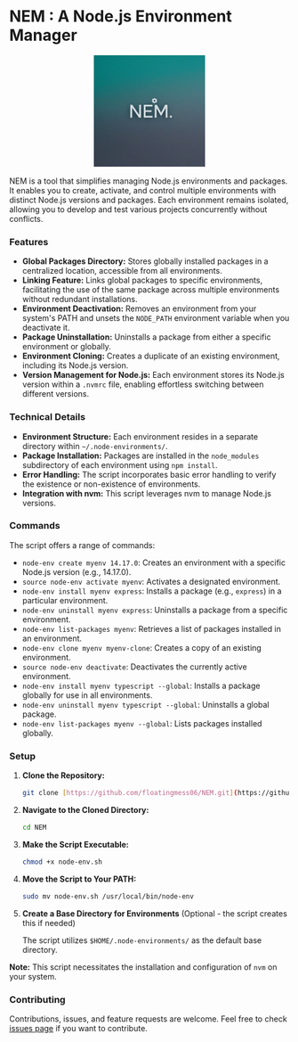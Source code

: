 # NEM : A Node.js Environment Manager

<div align="center">
<img src="docs/NEM.jpeg" alt="NEM: AI Generated" width="200" height="200">
</div>

NEM is a tool that simplifies managing Node.js environments and packages. It enables you to create, activate, and control multiple environments with distinct Node.js versions and packages. Each environment remains isolated, allowing you to develop and test various projects concurrently without conflicts.

### Features

- **Global Packages Directory:** Stores globally installed packages in a centralized location, accessible from all environments.
- **Linking Feature:** Links global packages to specific environments, facilitating the use of the same package across multiple environments without redundant installations.
- **Environment Deactivation:** Removes an environment from your system's PATH and unsets the `NODE_PATH` environment variable when you deactivate it.
- **Package Uninstallation:** Uninstalls a package from either a specific environment or globally.
- **Environment Cloning:** Creates a duplicate of an existing environment, including its Node.js version.
- **Version Management for Node.js:** Each environment stores its Node.js version within a `.nvmrc` file, enabling effortless switching between different versions.

### Technical Details

- **Environment Structure:** Each environment resides in a separate directory within `~/.node-environments/`.
- **Package Installation:** Packages are installed in the `node_modules` subdirectory of each environment using `npm install`.
- **Error Handling:** The script incorporates basic error handling to verify the existence or non-existence of environments.
- **Integration with nvm:** This script leverages nvm to manage Node.js versions.

### Commands

The script offers a range of commands:

- `node-env create myenv 14.17.0`: Creates an environment with a specific Node.js version (e.g., 14.17.0).
- `source node-env activate myenv`: Activates a designated environment.
- `node-env install myenv express`: Installs a package (e.g., `express`) in a particular environment.
- `node-env uninstall myenv express`: Uninstalls a package from a specific environment.
- `node-env list-packages myenv`: Retrieves a list of packages installed in an environment.
- `node-env clone myenv myenv-clone`: Creates a copy of an existing environment.
- `source node-env deactivate`: Deactivates the currently active environment.
- `node-env install myenv typescript --global`: Installs a package globally for use in all environments.
- `node-env uninstall myenv typescript --global`: Uninstalls a global package.
- `node-env list-packages myenv --global`: Lists packages installed globally.

### Setup

1. **Clone the Repository:**

   ```bash
   git clone [https://github.com/floatingmess06/NEM.git](https://github.com/floatingmess06/NEM.git)
   ```

2. **Navigate to the Cloned Directory:**

   ```bash
   cd NEM
   ```

3. **Make the Script Executable:**

   ```bash
   chmod +x node-env.sh
   ```

4. **Move the Script to Your PATH:**

   ```bash
   sudo mv node-env.sh /usr/local/bin/node-env
   ```

5. **Create a Base Directory for Environments** (Optional - the script creates this if needed)

   The script utilizes `$HOME/.node-environments/` as the default base directory.

**Note:** This script necessitates the installation and configuration of `nvm` on your system.

### Contributing

Contributions, issues, and feature requests are welcome. Feel free to check [issues page](https://github.com/floatingmess06/NEM/issues) if you want to contribute.
